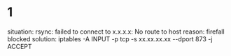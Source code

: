 # 1
situation: rsync: failed to connect to x.x.x.x: No route to host
reason: firefall blocked
solution: iptables -A INPUT -p tcp -s xx.xx.xx.xx --dport 873 -j ACCEPT

















